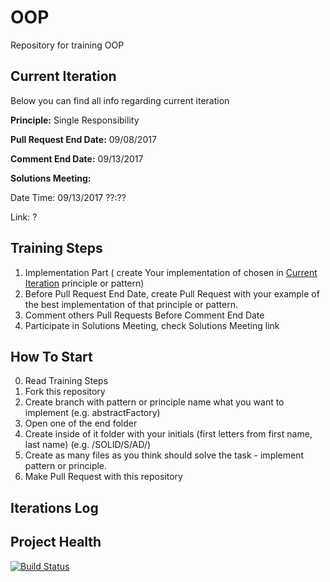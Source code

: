 # OOP
Repository for training OOP

## Current Iteration
Below you can find all info regarding current iteration

<b>Principle:</b> Single Responsibility

<b>Pull Request End Date:</b> 09/08/2017

<b>Comment End Date:</b> 09/13/2017

<b>Solutions Meeting:</b>

Date Time: 09/13/2017 ??:??

Link: ?

## Training Steps
1. Implementation Part ( create Your implementation of chosen in 
[Current Iteration](/README.md#current-iteration) principle or pattern) 
2. Before Pull Request End Date, create Pull Request with your example of the best implementation of that principle or pattern.
3. Comment others Pull Requests Before Comment End Date
4. Participate in Solutions Meeting, check Solutions Meeting link

## How To Start

0. Read Training Steps
1. Fork this repository
2. Create branch with pattern or principle name what you want to implement (e.g. abstractFactory)
2. Open one of the end folder
3. Create inside of it folder with your initials (first letters from first name, last name) (e.g. /SOLID/S/AD/)
4. Create as many files as you think should solve the task - implement pattern or principle.
5. Make Pull Request with this repository

## Iterations Log

## Project Health
[![Build Status](https://travis-ci.org/resscode/OOP.svg?branch=master)](https://travis-ci.org/resscode/OOP)